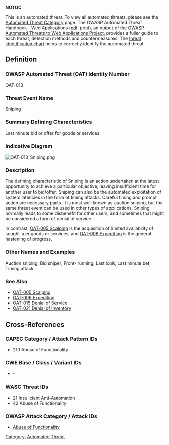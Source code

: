 __NOTOC__

This is an automated threat. To view all automated threats, please see
the [Automated Threat Category](:Category:Automated_Threat "wikilink")
page. The OWASP Automated Threat Handbook - Wed Applications
([pdf](https://www.owasp.org/index.php/File:Automated-threat-handbook.pdf),
print), an output of the [OWASP Automated Threats to Web Applications
Project](OWASP_Automated_Threats_to_Web_Applications "wikilink"),
provides a fuller guide to each threat, detection methods and
countermeasures. The [threat identification
chart](https://www.owasp.org/index.php/File:Oat-ontology-decision-chart.pdf)
helps to correctly identify the automated threat.

## Definition

### OWASP Automated Threat (OAT) Identity Number

OAT-013

### Threat Event Name

Sniping

### Summary Defining Characteristics

Last minute bid or offer for goods or services.

### Indicative Diagram

![OAT-013_Sniping.png](OAT-013_Sniping.png "OAT-013_Sniping.png")

### Description

The defining characteristic of Sniping is an action undertaken at the
latest opportunity to achieve a particular objective, leaving
insufficient time for another user to bid/offer. Sniping can also be the
automated exploitation of system latencies in the form of timing
attacks. Careful timing and prompt action are necessary parts. It is
most well known as auction sniping, but the same threat event can be
used in other types of applications. Sniping normally leads to some
disbenefit for other users, and sometimes that might be considered a
form of denial of service.

In contrast, [OAT-005 Scalping](OAT-005_Scalping "wikilink") is the
acquisition of limited availability of sought-a er goods or services,
and [OAT-006 Expediting](OAT-006_Expediting "wikilink") is the general
hastening of progress.

### Other Names and Examples

Auction sniping; Bid sniper; Front- running; Last look; Last minute bet;
Timing attack

### See Also

  - [OAT-005 Scalping](OAT-005_Scalping "wikilink")
  - [OAT-006 Expediting](OAT-006_Expediting "wikilink")
  - [OAT-015 Denial of Service](OAT-015_Denial_of_Service "wikilink")
  - [OAT-021 Denial of
    Inventory](OAT-021_Denial_of_Inventory "wikilink")

## Cross-References

### CAPEC Category / Attack Pattern IDs

  - 210 Abuse of Functionality

### CWE Base / Class / Variant IDs

  - \-

### WASC Threat IDs

  - 21 Insu icient Anti-Automation
  - 42 Abuse of Functionality

### OWASP Attack Category / Attack IDs

  - [Abuse of
    Functionality](:Category:Abuse_of_Functionality "wikilink")

[Category: Automated Threat](Category:_Automated_Threat "wikilink")